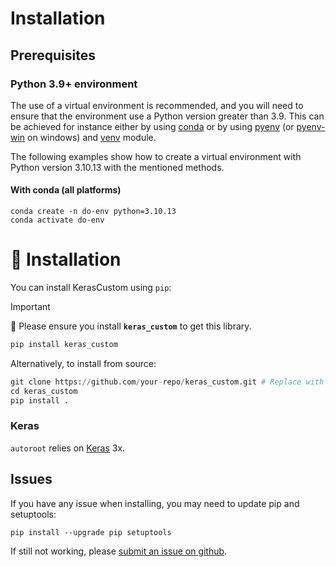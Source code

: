 # Installation


## Prerequisites

### Python 3.9+ environment

The use of a virtual environment is recommended, and you will need to ensure that the environment use a Python version
greater than 3.9.
This can be achieved for instance either by using [conda](https://docs.conda.io/en/latest/) or by using [pyenv](https://github.com/pyenv/pyenv) (or [pyenv-win](https://github.com/pyenv-win/pyenv-win) on windows)
and [venv](https://docs.python.org/fr/3/library/venv.html) module.

The following examples show how to create a virtual environment with Python version 3.10.13 with the mentioned methods.

#### With conda (all platforms)

```shell
conda create -n do-env python=3.10.13
conda activate do-env
```

# 🚀 Installation
You can install KerasCustom using `pip`:
> [!IMPORTANT]
> 🚨 Please ensure you install **`keras_custom`** to get this library.


```python
pip install keras_custom
```

Alternatively, to install from source:

```python
git clone https://github.com/your-repo/keras_custom.git # Replace with your actual repo URL
cd keras_custom
pip install .
```

### Keras

`autoroot` relies on [Keras](https://keras.io/) 3x.

## Issues

If you have any issue when installing, you may need to update pip and setuptools:

```shell
pip install --upgrade pip setuptools
```

If still not working, please [submit an issue on github](https://github.com/ducoffeM/keras_custom/issues).
